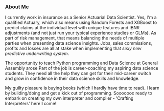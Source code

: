 ### About Me

I currently work in insurance as a Senior Actuarial Data Scientist. Yes, I'm a qualified Actuary, which also means using Random Forests and XGBoost to predict claims at the individual level with unique features and IBNR adjustments (and not just run your typical experience studies or GLMs). As part of risk management, that means balancing the needs of multiple parties when presenting data science insights. Jobs, sales commissions, profits and losses are all at stake when implementing that _*sexy new predictive underwriting system*_.

The opportunity to teach Python programming and Data Science at General Assembly arose Part of the job is career-coaching my aspiring data science students. They need all the help they can get for their mid-career switch and grow in confidence in their data science skills and knowledge.

My guilty pleasure is buying books (which I hardly have time to read). I learn by building/doing and get a kick out of programming. Sooooooo ready to embark on creating my own interpreter and compiler - 'Crafting Interpreters' here I come!
